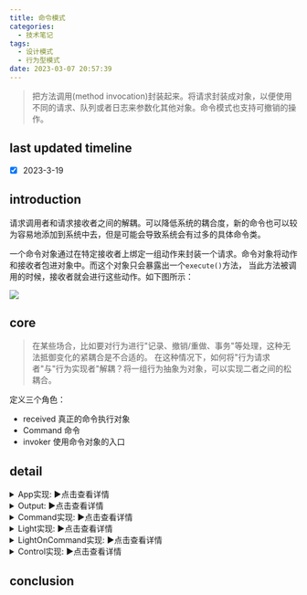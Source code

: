 ```yaml
---
title: 命令模式
categories:
  - 技术笔记
tags:
  - 设计模式
  - 行为型模式
date: 2023-03-07 20:57:39
---
```


>把方法调用(method invocation)封装起来。将请求封装成对象，以便使用不同的请求、队列或者日志来参数化其他对象。命令模式也支持可撤销的操作。

<!-- more -->


## last updated timeline
- [x] 2023-3-19

## introduction
请求调用者和请求接收者之间的解耦。可以降低系统的耦合度，新的命令也可以较为容易地添加到系统中去，但是可能会导致系统会有过多的具体命令类。

一个命令对象通过在特定接收者上绑定一组动作来封装一个请求。命令对象将动作和接收者包进对象中。而这个对象只会暴露出一个`execute()`方法，
当此方法被调用的时候，接收者就会进行这些动作。如下图所示：

![](http://www.plantuml.com/plantuml/png/bL71Yi8m4BtdAt9iMUWNU94AUrbGLF0WUyYcqnf8CYKpoaBLRz_Qscr5Atf8PfYPzoRlnNY6a2iDKgDBwkEKpvAqZR8I7_A09fFm2thF4CNY9BHLH3VZdoge0cQ8eKTW2NvaV6LSQM493XbIz1pGrhYpxBQIHUve2FXQZgunxbe_UsRq6qMB04IGZMpxCiMEvxwNT9PDIThB_Qx0UIrhI3MGNlodhv6sh-WDkzZLvNa-0fgMPGEfY1KRVMhddJ8-Md4mljX-ntVjCBJQGbW3SSClnADVdnoJv8c5hs4UMlO7)

## core
>在某些场合，比如要对行为进行"记录、撤销/重做、事务"等处理，这种无法抵御变化的紧耦合是不合适的。
>在这种情况下，如何将"行为请求者"与"行为实现者"解耦？将一组行为抽象为对象，可以实现二者之间的松耦合。

定义三个角色：
- received 真正的命令执行对象 
- Command 命令
- invoker 使用命令对象的入口

## detail
<details>
  <summary>App实现: ▶️点击查看详情</summary>

    ```java
    package com.command;
    
    import javax.xml.bind.annotation.XmlElementWrapper;
    
    /**
     * @author cuiliu
     */
    public class App {
        public static void main(String[] args) {
            remoteControllerTest();
        }
    
        public static void remoteControllerTest(){
            SimpleRemoteControl remote = new SimpleRemoteControl();
            Light light = new Light();
            LightOnCommand lightOn = new LightOnCommand(light);
            LightOffCommand lightOff = new LightOffCommand(light);
            remote.setCommand(lightOn);
            remote.buttonWasPressed();
            remote.setCommand(lightOff);
            remote.buttonWasPressed();
            GarageDoor garageDoor = new GarageDoor();
            GarageDoorOpenCommand garageDoorOpen = new GarageDoorOpenCommand(garageDoor);
            remote.setCommand(garageDoorOpen);
            remote.buttonWasPressed();
            remote.undoButtonWasPressed();
        }
    }
    ```
</details>

<details>
  <summary>Output: ▶️点击查看详情</summary>

    ```
    > Task :App.main()
    22:23:02.636 [main] INFO com.command.Light - Light is On
    22:23:02.637 [main] INFO com.command.Light - Light is Off
    22:23:02.638 [main] INFO com.command.GarageDoor - Garage Door is Open
    22:23:02.638 [main] INFO com.command.GarageDoor - Garage Door is Close
    ```
</details>

<details>
  <summary>Command实现: ▶️点击查看详情</summary>

    ```java
    package com.command;
    public interface Command {
        public void execute();
        public void undo();
    }
    ```
</details>

<details>
  <summary>Light实现: ▶️点击查看详情</summary>

    ```java
    package com.command;
    import lombok.extern.slf4j.Slf4j;
    
    @Slf4j
    public class Light {
        public void on(){
            log.info("Light is On");
        }
    
        public void off(){
            log.info("Light is Off");
        }
    }
    ```
</details>



<details>
  <summary>LightOnCommand实现: ▶️点击查看详情</summary>

    ```java
    package com.command; 

    public class LightOnCommand implements Command{
    
        Light light;
    
        public LightOnCommand(Light light){
            this.light = light;
        }
        @Override
        public void execute() {
            light.on();
        }
    
        @Override
        public void undo() {
            light.off();
        }
    }
    ```
</details>


<details>
  <summary>Control实现: ▶️点击查看详情</summary>

    ```java
    package com.command; 

    public class SimpleRemoteControl {
        Command slot;
    
        public SimpleRemoteControl(){}
    
        public void setCommand(Command command){
            this.slot = command;
        }
        public void buttonWasPressed(){
            slot.execute();
        }
    
        public void undoButtonWasPressed(){
            slot.undo();
        }
    }
    ```
</details>

## conclusion


